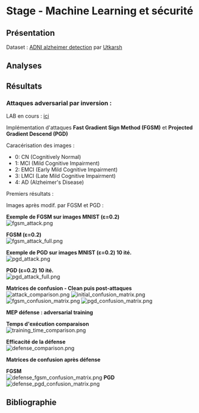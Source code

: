 # Stage - Machine Learning et sécurité

## Présentation
Dataset : [ADNI alzheimer detection](https://www.kaggle.com/datasets/proutkarshtiwari/adni-images-for-alzheimer-detection) par [Utkarsh](https://www.kaggle.com/proutkarshtiwari)
## Analyses

## Résultats

### Attaques adversarial par inversion :

LAB en cours : [ici](./ml/algos/ARTLab)

Implémentation d'attaques **Fast Gradient Sign Method (FGSM)** et **Projected Gradient Descend (PGD)**

Caracérisation des images :
- 0: CN (Cognitively Normal)
- 1: MCI (Mild Cognitive Impairment)
- 2: EMCI (Early Mild Cognitive Impairment)
- 3: LMCI (Late Mild Cognitive Impairment)
- 4: AD (Alzheimer's Disease)

Premiers résultats :

Images après modif. par FGSM et PGD :  

**Exemple de FGSM sur images MNIST (ε=0.2)**  
![fgsm_attack.png](ml/algos/ARTLab/V1/img/fgsm_attack.png)

**FGSM (ε=0.2)**  
![fgsm_attack_full.png](ml/algos/ARTLab/V1/results/img/4V2/fgsm_attack_full.png)

**Exemple de PGD sur images MNIST (ε=0.2) 10 ité.**  
![pgd_attack.png](ml/algos/ARTLab/V1/img/pgd_attack.png)

**PGD (ε=0.2) 10 ité.**  
![pgd_attack_full.png](ml/algos/ARTLab/V1/results/img/4V2/pgd_attack_full.png)

**Matrices de confusion - Clean puis post-attaques**  
![attack_comparison.png](ml/algos/ARTLab/V1/results/img/4V2/attack_comparison.png)
![initial_confusion_matrix.png](ml/algos/ARTLab/V1/results/img/4V2/initial_confusion_matrix.png)
![fgsm_confusion_matrix.png](ml/algos/ARTLab/V1/results/img/4V2/fgsm_confusion_matrix.png)
![pgd_confusion_matrix.png](ml/algos/ARTLab/V1/results/img/4V2/pgd_confusion_matrix.png)

**MEP défense : adversarial training**

**Temps d'exécution comparaison**  
![training_time_comparison.png](ml/algos/ARTLab/V1/results/img/4V2/training_time_comparison.png)

**Efficacité de la défense**  
![defense_comparison.png](ml/algos/ARTLab/V1/results/img/4V2/defense_comparison.png)

**Matrices de confusion après défense**  

**FGSM**  
![defense_fgsm_confusion_matrix.png](ml/algos/ARTLab/V1/results/img/4V2/defense_fgsm_confusion_matrix.png)
**PGD**  
![defense_pgd_confusion_matrix.png](ml/algos/ARTLab/V1/results/img/4V2/defense_pgd_confusion_matrix.png)
## Bibliographie